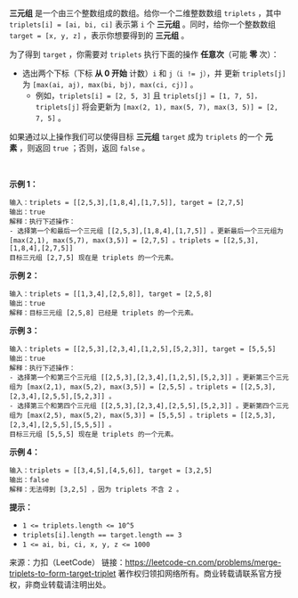 **三元组** 是一个由三个整数组成的数组。给你一个二维整数数组 ```triplets``` ，其中 ```triplets[i] = [ai, bi, ci]``` 表示第 ```i``` 个 **三元组** 。同时，给你一个整数数组 ```target = [x, y, z]``` ，表示你想要得到的 **三元组** 。

为了得到 ```target``` ，你需要对 ```triplets``` 执行下面的操作 **任意次**（可能 **零** 次）：

* 选出两个下标（下标 **从 0 开始** 计数）```i``` 和 ```j（i != j）```，并 更新 ```triplets[j]``` 为 ```[max(ai, aj), max(bi, bj), max(ci, cj)]``` 。
    * 例如，```triplets[i] = [2, 5, 3]``` 且 ```triplets[j] = [1, 7, 5]，triplets[j]``` 将会更新为 ```[max(2, 1), max(5, 7), max(3, 5)] = [2, 7, 5]``` 。

如果通过以上操作我们可以使得目标 **三元组** ```target``` 成为 ```triplets``` 的一个 **元素** ，则返回 ```true``` ；否则，返回 ```false``` 。

 

**示例 1：**
```
输入：triplets = [[2,5,3],[1,8,4],[1,7,5]], target = [2,7,5]
输出：true
解释：执行下述操作：
- 选择第一个和最后一个三元组 [[2,5,3],[1,8,4],[1,7,5]] 。更新最后一个三元组为 [max(2,1), max(5,7), max(3,5)] = [2,7,5] 。triplets = [[2,5,3],[1,8,4],[2,7,5]]
目标三元组 [2,7,5] 现在是 triplets 的一个元素。
```
**示例 2：**
```
输入：triplets = [[1,3,4],[2,5,8]], target = [2,5,8]
输出：true
解释：目标三元组 [2,5,8] 已经是 triplets 的一个元素。
```
**示例 3：**
```
输入：triplets = [[2,5,3],[2,3,4],[1,2,5],[5,2,3]], target = [5,5,5]
输出：true
解释：执行下述操作：
- 选择第一个和第三个三元组 [[2,5,3],[2,3,4],[1,2,5],[5,2,3]] 。更新第三个三元组为 [max(2,1), max(5,2), max(3,5)] = [2,5,5] 。triplets = [[2,5,3],[2,3,4],[2,5,5],[5,2,3]] 。
- 选择第三个和第四个三元组 [[2,5,3],[2,3,4],[2,5,5],[5,2,3]] 。更新第四个三元组为 [max(2,5), max(5,2), max(5,3)] = [5,5,5] 。triplets = [[2,5,3],[2,3,4],[2,5,5],[5,5,5]] 。
目标三元组 [5,5,5] 现在是 triplets 的一个元素。
```
**示例 4：**
```
输入：triplets = [[3,4,5],[4,5,6]], target = [3,2,5]
输出：false
解释：无法得到 [3,2,5] ，因为 triplets 不含 2 。
```

**提示：**

* ```1 <= triplets.length <= 10^5```
* ```triplets[i].length == target.length == 3```
* ```1 <= ai, bi, ci, x, y, z <= 1000```

来源：力扣（LeetCode）
链接：https://leetcode-cn.com/problems/merge-triplets-to-form-target-triplet
著作权归领扣网络所有。商业转载请联系官方授权，非商业转载请注明出处。